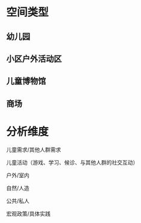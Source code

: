 # 空间类型

## 幼儿园

## 小区户外活动区

## 儿童博物馆

## 商场

## 



# 分析维度

儿童需求/其他人群需求

儿童活动（游戏、学习、候诊、与其他人群的社交互动）

户外/室内

自然/人造

公共/私人



宏观政策/具体实践